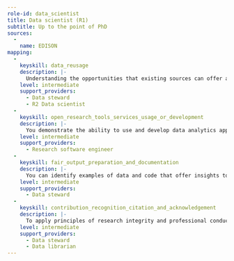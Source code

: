 ```yaml
---
role-id: data_scientist
title: Data scientist (R1)
subtitle: Up to the point of PhD
sources: 
  - 
    name: EDISON
mapping: 
  - 
    keyskill: data_reusage
    description: |-
      Understanding the opportunities that existing sources can offer as raw material for your own research, you can demonstrate the skills to find, access, integrate and reuse data from these sources.  Datasets may come from publicly available repositories in your own domain or from others. They may also come from your network of collaborators. You seek advice from postgraduate data scientists, data steward, data librarian or archivist where appropriate, to broaden the opportunities available to you. You seek their assistance to make data actionable, whether it is sourced externally or from the research team.
    level: intermediate
    support_providers: 
      - Data steward
      - R2 Data scientist
  - 
    keyskill: open_research_tools_services_usage_or_development
    description: |-
      You demonstrate the ability to use and develop data analytics applications, algorithms and tools, using machine learning technologies appropriate to the data and domains your research focuses on. You can apply predictive statistical methods relevant to the unfolding nature of the data you derive from these analytic tools.   Aware of the dependencies of your results on specific software code or environments, you ensure results and code are as open as possible, or as closed as necessary to comply with legal obligations. You show you understand how to give and get attribution for the contributions that software authors make to published results.
    level: intermediate
    support_providers: 
      - Research software engineer
  - 
    keyskill: fair_output_preparation_and_documentation
    description: |-
      You can identify examples of data and code that offer insights to advance your field, and understand the importance of these being FAIR. You develop effective pipelines for data preparation and pre-processing, You apply provenance standards to ensure a traceable path throughout the data analysis. You use standard formats and identifiers for metadata and data. Using these you demonstrate the application of FAIR principles to gain new research insights and practical application from the integration and reuse of diverse data and computational sources.
    level: intermediate
    support_providers: 
      - Data steward
  - 
    keyskill: contribution_recognition_citation_and_acknowledgement
    description: |-
      To apply principles of research integrity and professional conduct you properly cite data, code and methods that you reuse. You show that you understand attribution issues affecting text and data mining. You use appropriate methods to cite databases and other forms of dynamic data. When you publish your thesis or dissertation you also acknowledge your collaborators, technicians or others who have contributed to results, as co-authors. You use appropriate identifiers and standards to credit those who helped at all stages of the data lifecycle.
    level: intermediate
    support_providers: 
      - Data steward
      - Data librarian
---
```

